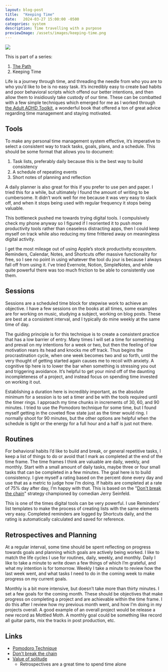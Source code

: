 ```yaml
---
layout: blog-post
title:  "Keeping Time"
date:   2024-03-27 15:00:00 -0500
categories: system
description: Time travelling with a purpose
previewImage: /assets/images/keeping-time.png
---
```


<div class="album-art">
    <img src="/assets/images/keeping-time.png" />
</div>

This is part of a series:
1. [The Path](/system/2024/02/02/the-path.html)
2. Keeping Time

Life is a journey through time, and threading the needle from who you are to who you’d like to be is no easy task. It’s incredibly easy to create bad habits and poor behavioral scripts which offend our better intentions, and then allow them to insidiously take custody of our time. These can be combatted with a few simple techniques which emerged for me as I worked through [the Adult ADHD Toolkit,](https://www.goodreads.com/en/book/show/21087203) a wonderful book that offered a ton of great advice regarding time management and staying motivated.

## Tools

To make any personal time management system effective, it’s imperative to select a consistent way to track tasks, goals, plans, and a schedule. This should be some format that allows you to document:

1. Task lists, preferably daily because this is the best way to build consistency
2. A schedule of repeating events
3. Short notes of planning and reflection

A daily planner is also great for this if you prefer to use pen and paper. I tried this for a while, but ultimately I found the amount of writing to be cumbersome. It didn’t work well for me because it was very easy to slack off, and when it stops being used with regular frequency it stops being valuable.

This bottleneck pushed me towards trying digital tools. I compulsively check my phone anyway so I figured if I reoriented it to push more productivity tools rather than ceaseless distracting apps, then I could keep myself on track while also reducing my time frittered away on meaningless digital activity.

I get the most mileage out of using Apple’s stock productivity ecosystem. Reminders, Calendar, Notes, and Shortcuts offer massive functionality for free, so I see no point in using whatever the tool du jour is because I always fall off from using it. I’ve tried Evernote, Notion, SimpleNotes, and while quite powerful there was too much friction to be able to consistently use them. 

## Sessions

Sessions are a scheduled time block for stepwise work to achieve an objective. I have a few sessions on the books at all times, some examples are for working on music, studying a subject, working on blog posts. These are best at a consistent interval, and I typically do mine weekly at the same time of day. 

The guiding principle is for this technique is to create a consistent practice that has a low barrier of entry. Many times I will set a time for something and prevail on my intentions for a week or two, but then the feeling of low motivation rears its head and knocks me off track. Thus begins the procrastination cycle, when one week becomes two and so forth, until the very thought of getting started again causes me to recoil with anxiety. A cognitive tip here is to lower the bar when something is stressing you out and triggering avoidance. It’s helpful to get your mind off of the daunting incompleteness of a project, and instead focus on spending time invested on working it out.

Establishing a duration here is incredibly important, as the absolute minimum for a session is to set a timer and be with the tools required until the timer rings. I approach my time chunks in increments of 30, 60, and 90 minutes. I tried to use the Pomodoro technique for some time, but I found myself getting in the coveted flow state just as the timer would ring. I normally shoot for 90 minutes, but the other options are helpful when the schedule is tight or the energy for a full hour and a half is just not there.

## Routines

For behavioral habits I’d like to build and break, or general repetitive tasks, I keep a list of things to do or avoid that I mark as completed at the end of the time frame. The time frames I think are valuable are daily, weekly, and monthly. Start with a small amount of daily tasks, maybe three or four small tasks that can be completed in a few minutes. The goal here is to build consistency. I give myself a rating based on the percent done every day and use that as a metric to judge how I’m doing. If habits are completed at a rate of 75% day after day, I’m happy with that. This is based on the "[Don't break the chain](https://lifehacker.com/jerry-seinfelds-productivity-secret-281626)" strategy championed by comedian Jerry Seinfeld.

This is one of the times digital tools can be very powerful. I use Reminders’ list templates to make the process of creating lists with the same elements very easy. Completed reminders are logged by Shortcuts daily, and the rating is automatically calculated and saved for reference.

## Retrospectives and Planning

At a regular interval, some time should be spent reflecting on progress towards goals and planning which goals are actively being worked. I like to match the life cycles I use for routines, daily, weekly, and monthly. Daily I like to take a minute to write down a few things of which I’m grateful, and what my intention is for tomorrow. Weekly I take a minute to review how the last week went, and what tasks I need to do in the coming week to make progress on my current goals.

Monthly is a bit more intensive, but doesn’t take more than thirty minutes. I set a few goals for the coming month. These should be objectives that make progress on completing a project and are achievable within the time frame. I do this after I review how my previous month went, and how I’m doing in my projects overall. A good example of an overall project would be release a new record as Mottled Moth. A monthly goal could be something like record all guitar parts, mix the tracks in post production, etc.

## Links

* [Pomodoro Technique](https://en.wikipedia.org/wiki/Pomodoro_Technique)
* [Don't break the chain](https://lifehacker.com/jerry-seinfelds-productivity-secret-281626)
* [Value of solitude](https://calnewport.com/new-study-confirms-the-value-of-solitude/)
    * Retrospectives are a great time to spend time alone
